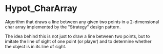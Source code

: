 # Hypot_CharArray
Algorithm that draws a line between any given two points in a 2-dimensional char array implemented by the "Strategy" design pattern.

The idea behind this is not just to draw a line between two points, but to imitate the line of sight of one point (or player) and to determine whether the object is in its line of sight.

